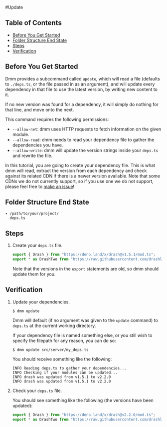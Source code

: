 #Update

## Table of Contents

- [Before You Get Started](#before-you-get-started)
- [Folder Structure End State](#folder-structure-end-state)
- [Steps](#steps)
- [Verification](#verification)

## Before You Get Started

Dmm provides a subcommand called `update`, which will read a file (defaults to
`./deps.ts`, or the file passed in as an argument), and will update every
dependency in that file to use the latest version, by writing new content to it.

If no new version was found for a dependency, it will simply do nothing for that
line, and move onto the next.

This command requires the following permissions:

- `--allow-net`: dmm uses HTTP requests to fetch information on the given
  module.
- `--allow-read`: dmm needs to read your dependency file to gather the
  dependencies you have.
- `--allow-write`: dmm will update the version strings inside your `deps.ts` and
  rewrite the file.

In this tutorial, you are going to create your dependency file. This is what dmm
will read, extract the version from each dependency and check against its
related CDN if there is a newer version available. Note that some CDNs we do not
currently support, so if you use one we do not support, please feel free to
[make an issue](https://github.com/drashland/dmm/issues/new/choose)!

## Folder Structure End State

```text
▾ /path/to/your/project/
  deps.ts
```

## Steps

1. Create your `deps.ts` file.

   ```typescript
   export { Drash } from "https://deno.land/x/drash@v1.5.1/mod.ts";
   export * as DrashTwo from "https://raw.githubusercontent.com/drashland/drash/v1.5.1/mod.ts";
   ```

   Note that the versions in the `export` statements are old, so dmm should
   update them for you.

## Verification

1. Update your dependencies.

   ```shell
   $ dmm update
   ```

   Dmm will default (if no argument was given to the `update` command) to
   `deps.ts` at the current working directory.

   If your dependency file is named something else, or you still wish to specify
   the filepath for any reason, you can do so:

   ```shell
   $ dmm update src/server/my_deps.ts
   ```

   You should receive something like the following:

   ```text
   INFO Reading deps.ts to gather your dependencies...
   INFO Checking if your modules can be updated...
   INFO drash was updated from v1.5.1 to v2.2.0
   INFO drash was updated from v1.5.1 to v2.2.0
   ```

2. Check your `deps.ts` file.

   You should see something like the following (the versions have been updated):

   ```ts
   export { Drash } from "https://deno.land/x/drash@v2.2.0/mod.ts";
   export * as DrashTwo from "https://raw.githubusercontent.com/drashland/drash/v2.2.0/mod.ts";
   ```
